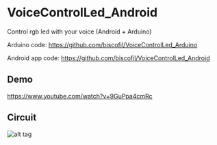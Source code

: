 # VoiceControlLed_Android
Control rgb led with your voice (Android + Arduino)

Arduino code:
https://github.com/biscofil/VoiceControlLed_Arduino


Android app code:
https://github.com/biscofil/VoiceControlLed_Android

Demo
----
https://www.youtube.com/watch?v=9GuPpa4cmRc

Circuit
-------

![alt tag](https://raw.githubusercontent.com/biscofil/VoiceControlLed_Android/master/circuit.PNG)

